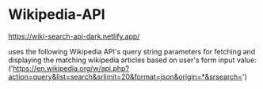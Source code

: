 # Wikipedia-API
https://wiki-search-api-dark.netlify.app/

uses the following Wikipedia API's query string parameters for fetching and displaying the matching wikipedia articles based on user's
form input value:
('https://en.wikipedia.org/w/api.php?action=query&list=search&srlimit=20&format=json&origin=*&srsearch=')
